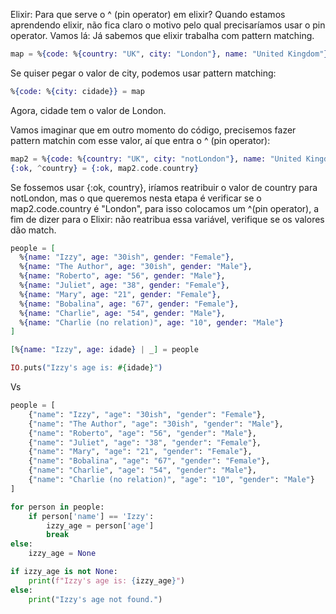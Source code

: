 Elixir:
Para que serve o ^ (pin operator) em elixir?
Quando estamos aprendendo elixir, não fica claro o motivo pelo qual precisaríamos usar o pin operator.
Vamos lá:
Já sabemos que elixir trabalha com pattern matching.

```elixir 
map = %{code: %{country: "UK", city: "London"}, name: "United Kingdom"}
```
Se quiser pegar o valor de city, podemos usar pattern matching:

```elixir
%{code: %{city: cidade}} = map
```
Agora, cidade tem o valor de London.

Vamos imaginar que em outro momento do código, precisemos fazer pattern matchin com esse valor, aí que entra o ^ (pin operator):

```elixir
map2 = %{code: %{country: "UK", city: "notLondon"}, name: "United Kingdom"}
{:ok, ^country} = {:ok, map2.code.country}
```
Se fossemos usar {:ok, country}, iríamos reatribuir o valor de country para notLondon, mas o que queremos nesta etapa é verificar se o map2.code.country é "London", para isso colocamos um ^(pin operator), 
a fim de dizer para o Elixir: não reatribua essa variável, verifique se os valores dão match.

```elixir
people = [
  %{name: "Izzy", age: "30ish", gender: "Female"},
  %{name: "The Author", age: "30ish", gender: "Male"},
  %{name: "Roberto", age: "56", gender: "Male"},
  %{name: "Juliet", age: "38", gender: "Female"},
  %{name: "Mary", age: "21", gender: "Female"},
  %{name: "Bobalina", age: "67", gender: "Female"},
  %{name: "Charlie", age: "54", gender: "Male"},
  %{name: "Charlie (no relation)", age: "10", gender: "Male"}
]

[%{name: "Izzy", age: idade} | _] = people

IO.puts("Izzy's age is: #{idade}")
```
Vs 
```python
people = [
    {"name": "Izzy", "age": "30ish", "gender": "Female"},
    {"name": "The Author", "age": "30ish", "gender": "Male"},
    {"name": "Roberto", "age": "56", "gender": "Male"},
    {"name": "Juliet", "age": "38", "gender": "Female"},
    {"name": "Mary", "age": "21", "gender": "Female"},
    {"name": "Bobalina", "age": "67", "gender": "Female"},
    {"name": "Charlie", "age": "54", "gender": "Male"},
    {"name": "Charlie (no relation)", "age": "10", "gender": "Male"}
]

for person in people:
    if person['name'] == 'Izzy':
        izzy_age = person['age']
        break
else:
    izzy_age = None

if izzy_age is not None:
    print(f"Izzy's age is: {izzy_age}")
else:
    print("Izzy's age not found.")
```
